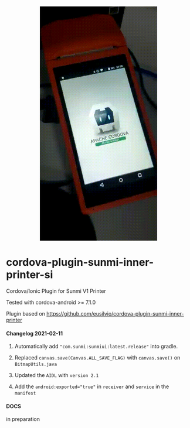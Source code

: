 <p align="center">
    <img src="animate.gif" />
</p>

# cordova-plugin-sunmi-inner-printer-si
Cordova/Ionic Plugin for Sunmi V1 Printer

Tested with cordova-android >= 7.1.0

Plugin based on https://github.com/eusilvio/cordova-plugin-sunmi-inner-printer

#### Changelog 2021-02-11


1. Automatically add `"com.sunmi:sunmiui:latest.release"` into gradle.

2. Replaced `canvas.save(Canvas.ALL_SAVE_FLAG)` with `canvas.save()` on `BitmapUtils.java`

3. Updated the `AIDL` with `version 2.1`

4. Add the `android:exported="true"` in `receiver` and `service` in the `manifest`


#### DOCS

in preparation